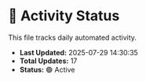 # 🤖 Activity Status

This file tracks daily automated activity.

- **Last Updated:** 2025-07-29 14:30:35
- **Total Updates:** 17
- **Status:** 🟢 Active
